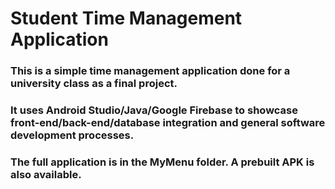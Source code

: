 # Student Time Management Application

### This is a simple time management application done for a university class as a final project.

### It uses Android Studio/Java/Google Firebase to showcase front-end/back-end/database integration and general software development processes.

### The full application is in the MyMenu folder. A prebuilt APK is also available.
